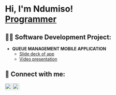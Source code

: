 <h1>Hi, I'm Ndumiso! <br/><a href="https://github.com/ndumisoblose">Programmer</a></h1>

<h2>👨‍💻 Software Development Project:</h2>

- <b>QUEUE MANAGEMENT MOBILE APPLICATION</b>
  - [Slide deck of app](https://docs.google.com/presentation/d/1hlrZ134AcJFzZ9lgfzsoctPh5LYc8lMe/edit?usp=drive_link&ouid=101418769207880930018&rtpof=true&sd=true)
  - [Video presentation](https://youtu.be/eN4BGUajH_Y)


<h2> 🤳 Connect with me:</h2>

[<img align="left" alt="NdumisoBlose | LinkedIn" width="22px" src="https://cdn.jsdelivr.net/npm/simple-icons@v3/icons/linkedin.svg" />][linkedin]
[<img align="left" alt="NdumisoBlose | Instagram" width="22px" src="https://cdn.jsdelivr.net/npm/simple-icons@v3/icons/instagram.svg" />][instagram]

[instagram]: https://www.instagram.com/ndumiso_blose_/
[linkedin]: https://linkedin.com/in/ndumiso-blose

<!--
**joshmadakor1/joshmadakor1** is a ✨ _special_ ✨ repository because its `README.md` (this file) appears on your GitHub profile.

Here are some ideas to get you started:

- 🔭 I’m currently working on ...
- 🌱 I’m currently learning ...
- 👯 I’m looking to collaborate on ...
- 🤔 I’m looking for help with ...
- 💬 Ask me about ...
- 📫 How to reach me: ...
- 😄 Pronouns: ...
- ⚡ Fun fact: ...
-->
